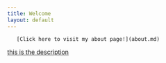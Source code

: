 ```yaml
---
title: Welcome
layout: default
--- 
```

       [Click here to visit my about page!](about.md)
[this is the description](http://www.github.com) 
